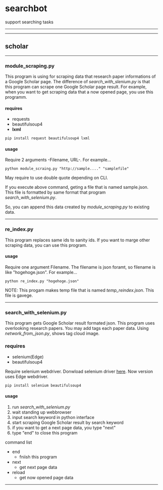 # searchbot
support searching tasks

----
----

## scholar

----

### module_scraping.py

This program is using for scraping data that research paper informations of a Google Scholar page.
The difference of *search_with_slenium.py* is that this program can scrape one Google Scholar page result.
For example, when you want to get scraping data that a now opened page, you use this programm.

#### requires

+ requests
+ beautifulsoup4
+ **lxml**

```
pip install request beautifulsoup4 lxml
```

#### usage

Require 2 arguments -Filename, URL-.
For example...

```
python module_scraing.py "http://sample...." "samplefile" 
```

May require to use double quote depending on CLI.

If you execute above command, geting a file that is named sample.json.
This file is formatted by same format that program *search_with_selenium.py*.

So, you can append this data created by *module_scraping.py* to existing data. 

----

### re_index.py

This program replaces same ids to sanity ids.
If you want to marge other scraping data, you can use this program.

#### usage

Require one argument Filename. The filename is json foramt, so filename is like "hogehoge.json".
For example...

```
python re_index.py "hogehoge.json"
```

NOTE: This progam makes temp file that is named *temp_reindex.json*. This file is gavege. 

----

### search_with_selenium.py

This program gets Google Scholar result formated json.
This program uses overlooking research papers. You may add tags each paper data.
Using *network_from_json.py*, shows tag cloud image.

### requires

+ selenium(Edge)
+ beautifulsoup4

Require selenium webdriver. Donwload selenium driver [here](https://developer.microsoft.com/en-us/microsoft-edge/tools/webdriver/). Now version uses Edge webdriver.

```
pip install selenium beautifulsoup4
```

#### usage

1. run *search_with_selenium.py*
2. wait standing up webbrowser
3. input search keyword in python interface
4. start scraping Google Scholar result by search keyword
5. if you want to get a next page data, you type "next"
6. type "end" to close this program

command list
+ end
  + fniish this program
+ next
  + get next page data
+ reload
  + get now opened page data


----

